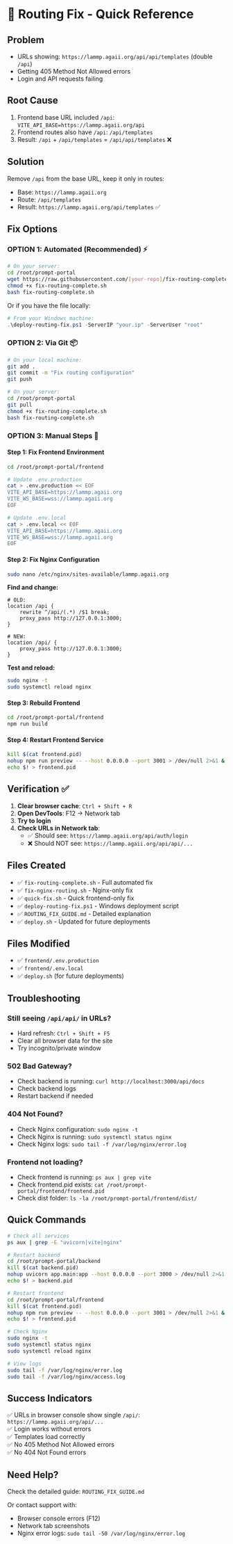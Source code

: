 # 🔧 Routing Fix - Quick Reference

## Problem
- URLs showing: `https://lammp.agaii.org/api/api/templates` (double `/api`)
- Getting 405 Method Not Allowed errors
- Login and API requests failing

## Root Cause
1. Frontend base URL included `/api`: `VITE_API_BASE=https://lammp.agaii.org/api`
2. Frontend routes also have `/api`: `/api/templates`
3. Result: `/api` + `/api/templates` = `/api/api/templates` ❌

## Solution
Remove `/api` from the base URL, keep it only in routes:
- Base: `https://lammp.agaii.org`
- Route: `/api/templates`
- Result: `https://lammp.agaii.org/api/templates` ✅

## Fix Options

### OPTION 1: Automated (Recommended) ⚡
```bash
# On your server:
cd /root/prompt-portal
wget https://raw.githubusercontent.com/[your-repo]/fix-routing-complete.sh
chmod +x fix-routing-complete.sh
bash fix-routing-complete.sh
```

Or if you have the file locally:
```powershell
# From your Windows machine:
.\deploy-routing-fix.ps1 -ServerIP "your.ip" -ServerUser "root"
```

### OPTION 2: Via Git 📦
```bash
# On your local machine:
git add .
git commit -m "Fix routing configuration"
git push

# On your server:
cd /root/prompt-portal
git pull
chmod +x fix-routing-complete.sh
bash fix-routing-complete.sh
```

### OPTION 3: Manual Steps 🔧

#### Step 1: Fix Frontend Environment
```bash
cd /root/prompt-portal/frontend

# Update .env.production
cat > .env.production << EOF
VITE_API_BASE=https://lammp.agaii.org
VITE_WS_BASE=wss://lammp.agaii.org
EOF

# Update .env.local
cat > .env.local << EOF
VITE_API_BASE=https://lammp.agaii.org
VITE_WS_BASE=wss://lammp.agaii.org
EOF
```

#### Step 2: Fix Nginx Configuration
```bash
sudo nano /etc/nginx/sites-available/lammp.agaii.org
```

**Find and change:**
```nginx
# OLD:
location /api {
    rewrite ^/api/(.*) /$1 break;
    proxy_pass http://127.0.0.1:3000;
}

# NEW:
location /api/ {
    proxy_pass http://127.0.0.1:3000;
}
```

**Test and reload:**
```bash
sudo nginx -t
sudo systemctl reload nginx
```

#### Step 3: Rebuild Frontend
```bash
cd /root/prompt-portal/frontend
npm run build
```

#### Step 4: Restart Frontend Service
```bash
kill $(cat frontend.pid)
nohup npm run preview -- --host 0.0.0.0 --port 3001 > /dev/null 2>&1 &
echo $! > frontend.pid
```

## Verification ✅

1. **Clear browser cache**: `Ctrl + Shift + R`
2. **Open DevTools**: F12 → Network tab
3. **Try to login**
4. **Check URLs in Network tab**:
   - ✅ Should see: `https://lammp.agaii.org/api/auth/login`
   - ❌ Should NOT see: `https://lammp.agaii.org/api/api/...`

## Files Created
- ✅ `fix-routing-complete.sh` - Full automated fix
- ✅ `fix-nginx-routing.sh` - Nginx-only fix
- ✅ `quick-fix.sh` - Quick frontend-only fix
- ✅ `deploy-routing-fix.ps1` - Windows deployment script
- ✅ `ROUTING_FIX_GUIDE.md` - Detailed explanation
- ✅ `deploy.sh` - Updated for future deployments

## Files Modified
- ✅ `frontend/.env.production`
- ✅ `frontend/.env.local`
- ✅ `deploy.sh` (for future deployments)

## Troubleshooting

### Still seeing `/api/api/` in URLs?
- Hard refresh: `Ctrl + Shift + F5`
- Clear all browser data for the site
- Try incognito/private window

### 502 Bad Gateway?
- Check backend is running: `curl http://localhost:3000/api/docs`
- Check backend logs
- Restart backend if needed

### 404 Not Found?
- Check Nginx configuration: `sudo nginx -t`
- Check Nginx is running: `sudo systemctl status nginx`
- Check Nginx logs: `sudo tail -f /var/log/nginx/error.log`

### Frontend not loading?
- Check frontend is running: `ps aux | grep vite`
- Check frontend.pid exists: `cat /root/prompt-portal/frontend/frontend.pid`
- Check dist folder: `ls -la /root/prompt-portal/frontend/dist/`

## Quick Commands

```bash
# Check all services
ps aux | grep -E "uvicorn|vite|nginx"

# Restart backend
cd /root/prompt-portal/backend
kill $(cat backend.pid)
nohup uvicorn app.main:app --host 0.0.0.0 --port 3000 > /dev/null 2>&1 &
echo $! > backend.pid

# Restart frontend
cd /root/prompt-portal/frontend
kill $(cat frontend.pid)
nohup npm run preview -- --host 0.0.0.0 --port 3001 > /dev/null 2>&1 &
echo $! > frontend.pid

# Check Nginx
sudo nginx -t
sudo systemctl status nginx
sudo systemctl reload nginx

# View logs
sudo tail -f /var/log/nginx/error.log
sudo tail -f /var/log/nginx/access.log
```

## Success Indicators

✅ URLs in browser console show single `/api/`: `https://lammp.agaii.org/api/...`  
✅ Login works without errors  
✅ Templates load correctly  
✅ No 405 Method Not Allowed errors  
✅ No 404 Not Found errors  

## Need Help?

Check the detailed guide: `ROUTING_FIX_GUIDE.md`

Or contact support with:
- Browser console errors (F12)
- Network tab screenshots
- Nginx error logs: `sudo tail -50 /var/log/nginx/error.log`
